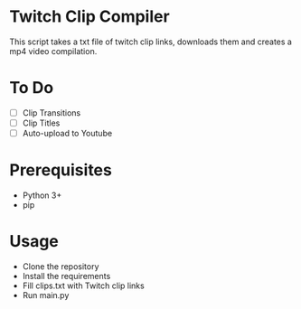 # Twitch Clip Compiler
This script takes a txt file of twitch clip links, downloads them and creates a mp4 video compilation.

# To Do
- [ ] Clip Transitions
- [ ] Clip Titles
- [ ] Auto-upload to Youtube

# Prerequisites
- Python 3+
- pip

# Usage
- Clone the repository
- Install the requirements
- Fill clips.txt with Twitch clip links
- Run main.py
